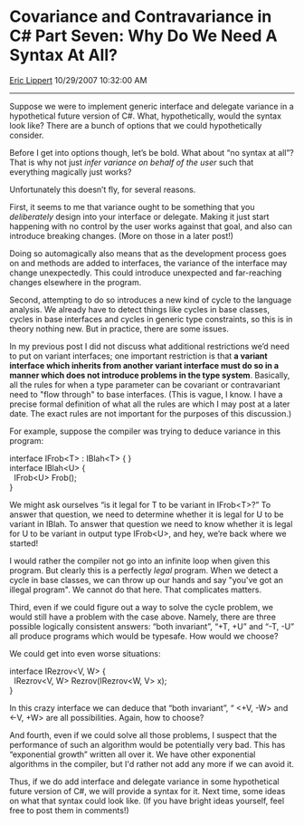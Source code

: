 <div id="page">

# Covariance and Contravariance in C\# Part Seven: Why Do We Need A Syntax At All?

[Eric Lippert](https://social.msdn.microsoft.com/profile/Eric%20Lippert) 10/29/2007 10:32:00 AM

-----

<div id="content">

<div class="mine">

Suppose we were to implement generic interface and delegate variance in a hypothetical future version of C\#. What, hypothetically, would the syntax look like? There are a bunch of options that we could hypothetically consider.

Before I get into options though, let’s be bold. What about “no syntax at all”? That is why not just *infer* *variance on behalf of the user* such that everything magically just works?

Unfortunately this doesn’t fly, for several reasons.

First, it seems to me that variance ought to be something that you *deliberately* design into your interface or delegate. Making it just start happening with no control by the user works against that goal, and also can introduce breaking changes. (More on those in a later post\!)

Doing so automagically also means that as the development process goes on and methods are added to interfaces, the variance of the interface may change unexpectedly. This could introduce unexpected and far-reaching changes elsewhere in the program.

Second, attempting to do so introduces a new kind of cycle to the language analysis. We already have to detect things like cycles in base classes, cycles in base interfaces and cycles in generic type constraints, so this is in theory nothing new. But in practice, there are some issues.

In my previous post I did not discuss what additional restrictions we’d need to put on variant interfaces; one important restriction is that **a variant interface which inherits from another variant interface must do so in a manner which does not introduce problems in the type system**. Basically, all the rules for when a type parameter can be covariant or contravariant need to "flow through" to base interfaces. (This is vague, I know. I have a precise formal definition of what all the rules are which I may post at a later date. The exact rules are not important for the purposes of this discussion.)

For example, suppose the compiler was trying to deduce variance in this program:

<span class="code"> </span>

interface IFrob\<T\> : IBlah\<T\> { }  
interface IBlah\<U\> {  
  IFrob\<U\> Frob();  
}

We might ask ourselves “is it legal for <span class="code">T</span> to be variant in <span class="code">IFrob\<T\></span>?” To answer that question, we need to determine whether it is legal for <span class="code">U</span> to be variant in <span class="code">IBlah</span>. To answer that question we need to know whether it is legal for <span class="code">U</span> to be variant in output type <span class="code">IFrob\<U\></span>, and hey, we’re back where we started\!

I would rather the compiler not go into an infinite loop when given this program. But clearly this is a perfectly *legal* program. When we detect a cycle in base classes, we can throw up our hands and say "you've got an illegal program". We cannot do that here. That complicates matters.

Third, even if we could figure out a way to solve the cycle problem, we would still have a problem with the case above. Namely, there are three possible logically consistent answers: “both invariant”, “<span class="code">+T, +U</span>” and “<span class="code">-T, -U</span>” all produce programs which would be typesafe. How would we choose?

We could get into even worse situations:

<span class="code"> </span>

interface IRezrov\<V, W\> {  
  IRezrov\<V, W\> Rezrov(IRezrov\<W, V\> x);  
}

In this crazy interface we can deduce that “both invariant”, “ <span class="code">\<+V, -W\></span> and <span class="code">\<-V, +W\></span> are all possibilities. Again, how to choose?

And fourth, even if we could solve all those problems, I suspect that the performance of such an algorithm would be potentially very bad. This has “exponential growth” written all over it. We have other exponential algorithms in the compiler, but I'd rather not add any more if we can avoid it.

Thus, if we do add interface and delegate variance in some hypothetical future version of C\#, we will provide a syntax for it. Next time, some ideas on what that syntax could look like. (If you have bright ideas yourself, feel free to post them in comments\!)

</div>

</div>

</div>

